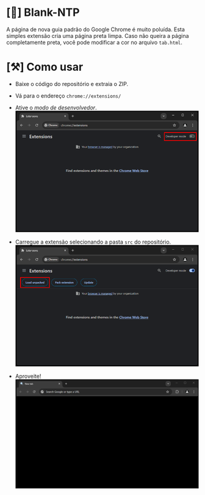 # [📄] Blank-NTP
A página de nova guia padrão do Google Chrome é muito poluída. Esta simples extensão cria uma página preta limpa. Caso não queira a página completamente preta, você pode modificar a cor no arquivo `tab.html`.

# [⚒️] Como usar
- Baixe o código do repositório e extraia o ZIP.
- Vá para o endereço `chrome://extensions/`

- Ative o *modo de desenvolvedor*.
![Ativando o modo de desenvolvedor](./static/developer-mode.bmp)

- Carregue a extensão selecionando a pasta `src` do repositório.
![Clicando em carregar a extensão](./static/load-unpacked.bmp)

- Aproveite!
![Resultado Final](./static/final.bmp)
